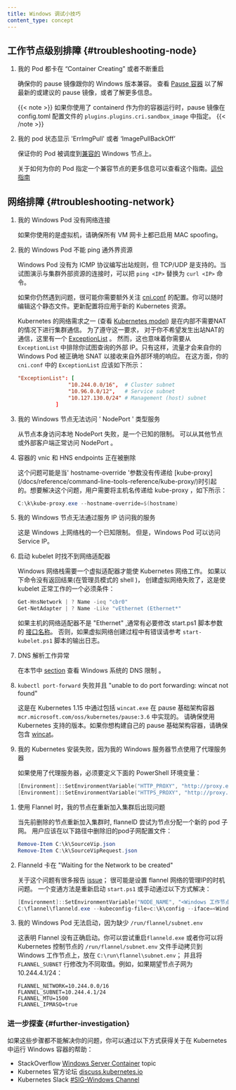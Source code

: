 ```yaml
---
title: Windows 调试小技巧
content_type: concept
---
```

<!--
---
title: Windows debugging tips
content_type: concept
---
-->
<!-- overview -->

<!-- body -->
<!-- 
## Node-level troubleshooting {#troubleshooting-node}

1. My Pods are stuck at "Container Creating" or restarting over and over

   Ensure that your pause image is compatible with your Windows OS version.
   See [Pause container](/docs/setup/production-environment/windows/intro-windows-in-kubernetes#pause-container)
   to see the latest / recommended pause image and/or get more information.

   {{< note >}}
   If using containerd as your container runtime the pause image is specified in the
   `plugins.plugins.cri.sandbox_image` field of the of config.toml configration file.
   {{< /note >}}
-->
## 工作节点级别排障 {#troubleshooting-node}

1. 我的 Pod 都卡在 “Container Creating” 或者不断重启

   确保你的 pause 镜像跟你的 Windows 版本兼容。
   查看 [Pause 容器](zh/docs/setup/production-environment/windows/intro-windows-in-kubernetes#pause-container)
   以了解最新的或建议的 pause 镜像，或者了解更多信息。

   {{< note >}}
   如果你使用了 containerd 作为你的容器运行时，pause 镜像在 config.toml 配置文件的
   `plugins.plugins.cri.sandbox_image` 中指定。
   {{< /note >}}
<!-- 
2. My pods show status as `ErrImgPull` or `ImagePullBackOff`

   Ensure that your Pod is getting scheduled to a [compatable](https://docs.microsoft.com/virtualization/windowscontainers/deploy-containers/version-compatibility) Windows Node.

   More information on how to specify a compatable node for your Pod can be found in [this guide](docs/setup/production-environment/windows/user-guide-windows-containers/#ensuring-os-specific-workloads-land-on-the-appropriate-container-host).
-->
2. 我的 pod 状态显示 'ErrImgPull' 或者 ‘ImagePullBackOff’

   保证你的 Pod 被调度到[兼容的](https://docs.microsoft.com/virtualization/windowscontainers/deploy-containers/version-compatibility) Windows 节点上。

   关于如何为你的 Pod 指定一个兼容节点的更多信息可以查看这个指南。[這份指南](/zh/docs/setup/production-environment/windows/user-guide-windows-containers/#ensuring-os-specific-workloads-land-on-the-appropriate-container-host)
<!-- 
## Network troubleshooting {#troubleshooting-network}

1. My Windows Pods do not have network connectivity

   If you are using virtual machines, ensure that MAC spoofing is **enabled** on all
   the VM network adapter(s).
-->
## 网络排障 {#troubleshooting-network}

1. 我的 Windows Pod 没有网络连接

   如果你使用的是虚拟机，请确保所有 VM 网卡上都已启用 MAC spoofing。
<!-- 
2. My Windows Pods cannot ping external resources

   Windows Pods do not have outbound rules programmed for the ICMP protocol. However,
   TCP/UDP is supported. When trying to demonstrate connectivity to resources
   outside of the cluster, substitute `ping <IP>` with corresponding
   `curl <IP>` commands.

   If you are still facing problems, most likely your network configuration in
   [cni.conf](https://github.com/Microsoft/SDN/blob/master/Kubernetes/flannel/l2bridge/cni/config/cni.conf)
   deserves some extra attention. You can always edit this static file. The
   configuration update will apply to any new Kubernetes resources.

   One of the Kubernetes networking requirements
   (see [Kubernetes model](/docs/concepts/cluster-administration/networking/)) is
   for cluster communication to occur without
   NAT internally. To honor this requirement, there is an
   [ExceptionList](https://github.com/Microsoft/SDN/blob/master/Kubernetes/flannel/l2bridge/cni/config/cni.conf#L20)
   for all the communication where you do not want outbound NAT to occur. However,
   this also means that you need to exclude the external IP you are trying to query
   from the `ExceptionList`. Only then will the traffic originating from your Windows
   pods be SNAT'ed correctly to receive a response from the outside world. In this
   regard, your `ExceptionList` in `cni.conf` should look as follows:

   ```conf
   "ExceptionList": [
                   "10.244.0.0/16",  # Cluster subnet
                   "10.96.0.0/12",   # Service subnet
                   "10.127.130.0/24" # Management (host) subnet
               ]
   ```
-->
2. 我的 Windows Pod 不能 ping 通外界资源

   Windows Pod 没有为 ICMP 协议编写出站规则，但 TCP/UDP 是支持的。当试图演示与集群外部资源的连接时，可以把 `ping <IP>` 替换为 `curl <IP>` 命令。

   如果你仍然遇到问题，很可能你需要额外关注
   [cni.conf](https://github.com/Microsoft/SDN/blob/master/Kubernetes/flannel/l2bridge/cni/config/cni.conf)
   的配置。你可以随时编辑这个静态文件。更新配置将应用于新的 Kubernetes 资源。

   Kubernetes 的网络需求之一 (查看 [Kubernetes model](zh/docs/concepts/cluster-administration/networking/)) 是在内部不需要NAT的情况下进行集群通信。
   为了遵守这一要求， 对于你不希望发生出站NAT的通信，这里有一个
   [ExceptionList](https://github.com/Microsoft/SDN/blob/master/Kubernetes/flannel/l2bridge/cni/config/cni.conf#L20) 。
   然而，这也意味着你需要从 `ExceptionList` 中排除你试图查询的外部 IP。只有这样，流量才会来自你的 Windows Pod 被正确地 SNAT 以接收来自外部环境的响应。 在这方面，你的 `cni.conf` 中的 `ExceptionList` 应该如下所示：

   ```conf
   "ExceptionList": [
                   "10.244.0.0/16",  # Cluster subnet
                   "10.96.0.0/12",   # Service subnet
                   "10.127.130.0/24" # Management (host) subnet
               ]
   ```
<!--  
3. My Windows node cannot access `NodePort` type Services

   Local NodePort access from the node itself fails. This is a known
   limitation. NodePort access works from other nodes or external clients.

4. vNICs and HNS endpoints of containers are being deleted

   This issue can be caused when the `hostname-override` parameter is not passed to
   [kube-proxy](/docs/reference/command-line-tools-reference/kube-proxy/). To resolve
   it, users need to pass the hostname to kube-proxy as follows:

   ```powershell
   C:\k\kube-proxy.exe --hostname-override=$(hostname)
   ```
-->
3. 我的 Windows 节点无法访问 ' NodePort ' 类型服务

   从节点本身访问本地 NodePort 失败，是一个已知的限制。 可以从其他节点或外部客户端正常访问 NodePort 。

4. 容器的 vnic 和 HNS endpoints 正在被删除

   这个问题可能是当' hostname-override '参数没有传递给 [kube-proxy] (/docs/reference/command-line-tools-reference/kube-proxy/)时引起的。想要解决这个问题，用户需要将主机名传递给 kube-proxy ，如下所示：

   ```powershell
   C:\k\kube-proxy.exe --hostname-override=$(hostname)
   ```
<!-- 
5. My Windows node cannot access my services using the service IP

   This is a known limitation of the networking stack on Windows. However, Windows Pods can access the Service IP.

6. No network adapter is found when starting the kubelet

   The Windows networking stack needs a virtual adapter for Kubernetes networking to work.
   If the following commands return no results (in an admin shell),
   virtual network creation — a necessary prerequisite for the kubelet to work — has failed:

   ```powershell
   Get-HnsNetwork | ? Name -ieq "cbr0"
   Get-NetAdapter | ? Name -Like "vEthernet (Ethernet*"
   ```

   Often it is worthwhile to modify the [InterfaceName](https://github.com/microsoft/SDN/blob/master/Kubernetes/flannel/start.ps1#L7) parameter of the start.ps1 script,
   in cases where the host's network adapter isn't "Ethernet".
   Otherwise, consult the output of the `start-kubelet.ps1` script to see if there are errors during virtual network creation.
-->
5. 我的 Windows 节点无法通过服务 IP 访问我的服务

   这是 Windows 上网络栈的一个已知限制。 但是，Windows Pod 可以访问 Service IP。

6. 启动 kubelet 时找不到网络适配器

   Windows 网络栈需要一个虚拟适配器才能使 Kubernetes 网络工作。
   如果以下命令没有返回结果(在管理员模式的 shell )，
   创建虚拟网络失败了，这是使 kubelet 正常工作的一个必须条件：

   ```powershell
   Get-HnsNetwork | ? Name -ieq "cbr0"
   Get-NetAdapter | ? Name -Like "vEthernet (Ethernet*"
   ```

   如果主机的网络适配器不是 "Ethernet" ,通常有必要修改 start.ps1 脚本参数的 [接口名称](https://github.com/microsoft/SDN/blob/master/Kubernetes/flannel/start.ps1#L7)。 否则，如果虚拟网络创建过程中有错误请参考 `start-kubelet.ps1` 脚本的输出日志。
<!--    
7. DNS resolution is not properly working

   Check the DNS limitations for Windows in this [section](#dns-limitations).

8. `kubectl port-forward` fails with "unable to do port forwarding: wincat not found"

   This was implemented in Kubernetes 1.15 by including `wincat.exe` in the pause infrastructure container `mcr.microsoft.com/oss/kubernetes/pause:3.6`.
   Be sure to use a supported version of Kubernetes.
   If you would like to build your own pause infrastructure container be sure to include [wincat](https://github.com/kubernetes/kubernetes/tree/master/build/pause/windows/wincat).
-->
7. DNS 解析工作异常

   在本节中 [section](#dns-limitations) 查看 Windows 系统的 DNS 限制 。

8. `kubectl port-forward` 失败并且 "unable to do port forwarding: wincat not found"

   这是在 Kubernetes 1.15 中通过包括 `wincat.exe` 在 pause 基础架构容器 `mcr.microsoft.com/oss/kubernetes/pause:3.6` 中实现的。
   请确保使用 Kubernetes 支持的版本。如果你想构建自己的 pause 基础架构容器，请确保包含 [wincat](https://github.com/kubernetes/kubernetes/tree/master/build/pause/windows/wincat)。
<!--   
9. My Kubernetes installation is failing because my Windows Server node is behind a proxy

   If you are behind a proxy, the following PowerShell environment variables must be defined:

   ```PowerShell
   [Environment]::SetEnvironmentVariable("HTTP_PROXY", "http://proxy.example.com:80/", [EnvironmentVariableTarget]::Machine)
   [Environment]::SetEnvironmentVariable("HTTPS_PROXY", "http://proxy.example.com:443/", [EnvironmentVariableTarget]::Machine)
   ```
-->
9. 我的 Kubernetes 安装失败，因为我的 Windows 服务器节点使用了代理服务器

   如果使用了代理服务器，必须要定义下面的 PowerShell 环境变量：

   ```PowerShell
   [Environment]::SetEnvironmentVariable("HTTP_PROXY", "http://proxy.example.com:80/", [EnvironmentVariableTarget]::Machine)
   [Environment]::SetEnvironmentVariable("HTTPS_PROXY", "http://proxy.example.com:443/", [EnvironmentVariableTarget]::Machine)
   ```
<!-- 
### Flannel troubleshooting

1. With Flannel, my nodes are having issues after rejoining a cluster

   Whenever a previously deleted node is being re-joined to the cluster, flannelD
   tries to assign a new pod subnet to the node. Users should remove the old pod
   subnet configuration files in the following paths:

   ```powershell
   Remove-Item C:\k\SourceVip.json
   Remove-Item C:\k\SourceVipRequest.json
   ```
-->

1. 使用 Flannel 时，我的节点在重新加入集群后出现问题

   当先前删除的节点重新加入集群时, flannelD 尝试为节点分配一个新的 pod 子网。 用户应该在以下路径中删除旧的pod子网配置文件：

   ```powershell
   Remove-Item C:\k\SourceVip.json
   Remove-Item C:\k\SourceVipRequest.json
   ```
<!-- 
2. Flanneld is stuck in "Waiting for the Network to be created"

   There are numerous reports of this [issue](https://github.com/coreos/flannel/issues/1066);
   most likely it is a timing issue for when the management IP of the flannel network is set.
   A workaround is to relaunch `start.ps1` or relaunch it manually as follows:

   ```powershell
   [Environment]::SetEnvironmentVariable("NODE_NAME", "<Windows_Worker_Hostname>")
   C:\flannel\flanneld.exe --kubeconfig-file=c:\k\config --iface=<Windows_Worker_Node_IP> --ip-masq=1 --kube-subnet-mgr=1
   ```
-->
2. Flanneld 卡在 "Waiting for the Network to be created"

   关于这个问题有很多报告 [issue](https://github.com/coreos/flannel/issues/1066)；
   很可能是设置 flannel 网络的管理IP的时机问题。
   一个变通方法是重新启动 `start.ps1` 或手动通过以下方式解决：

   ```powershell
   [Environment]::SetEnvironmentVariable("NODE_NAME", "<Windows 工作节点主机名>")
   C:\flannel\flanneld.exe --kubeconfig-file=c:\k\config --iface=<Windows_Worker_Node_IP> --ip-masq=1 --kube-subnet-mgr=1
   ```
<!-- 
3. My Windows Pods cannot launch because of missing `/run/flannel/subnet.env`

   This indicates that Flannel didn't launch correctly. You can either try
   to restart `flanneld.exe` or you can copy the files over manually from
   `/run/flannel/subnet.env` on the Kubernetes master to `C:\run\flannel\subnet.env`
   on the Windows worker node and modify the `FLANNEL_SUBNET` row to a different
   number. For example, if node subnet 10.244.4.1/24 is desired:

   ```env
   FLANNEL_NETWORK=10.244.0.0/16
   FLANNEL_SUBNET=10.244.4.1/24
   FLANNEL_MTU=1500
   FLANNEL_IPMASQ=true
   ```
-->
3. 我的 Windows Pod 无法启动，因为缺少 `/run/flannel/subnet.env`

   这表明 Flannel 没有正确启动。你可以尝试重启`flanneld.exe` 或者你可以将 Kubernetes 控制节点的
   `/run/flannel/subnet.env` 文件手动拷贝到 Windows 工作节点上，放在 `C:\run\flannel\subnet.env`；
   并且将 `FLANNEL_SUBNET` 行修改为不同取值。例如，如果期望节点子网为 10.244.4.1/24：

   ```env
   FLANNEL_NETWORK=10.244.0.0/16
   FLANNEL_SUBNET=10.244.4.1/24
   FLANNEL_MTU=1500
   FLANNEL_IPMASQ=true
   ```
<!-- 
### Further investigation

If these steps don't resolve your problem, you can get help running Windows containers on Windows nodes in Kubernetes through:

* StackOverflow [Windows Server Container](https://stackoverflow.com/questions/tagged/windows-server-container) topic
* Kubernetes Official Forum [discuss.kubernetes.io](https://discuss.kubernetes.io/)
* Kubernetes Slack [#SIG-Windows Channel](https://kubernetes.slack.com/messages/sig-windows)
-->
### 进一步探查   {#further-investigation}

如果这些步骤都不能解决你的问题，你可以通过以下方式获得关于在 Kubernetes 中运行 Windows 容器的帮助：

* StackOverflow [Windows Server Container](https://stackoverflow.com/questions/tagged/windows-server-container) topic
* Kubernetes 官方论坛 [discuss.kubernetes.io](https://discuss.kubernetes.io/)
* Kubernetes Slack [#SIG-Windows Channel](https://kubernetes.slack.com/messages/sig-windows)
